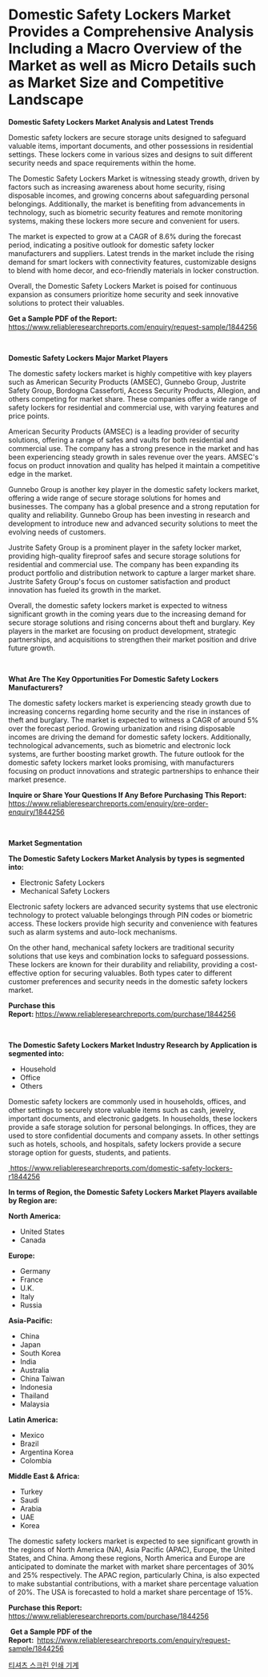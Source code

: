 <p><h1>Domestic Safety Lockers Market Provides a Comprehensive Analysis Including a Macro Overview of the Market as well as Micro Details such as Market Size and Competitive Landscape</h1></p><p><strong>Domestic Safety Lockers Market Analysis and Latest Trends</strong></p>
<p><p>Domestic safety lockers are secure storage units designed to safeguard valuable items, important documents, and other possessions in residential settings. These lockers come in various sizes and designs to suit different security needs and space requirements within the home.</p><p>The Domestic Safety Lockers Market is witnessing steady growth, driven by factors such as increasing awareness about home security, rising disposable incomes, and growing concerns about safeguarding personal belongings. Additionally, the market is benefiting from advancements in technology, such as biometric security features and remote monitoring systems, making these lockers more secure and convenient for users.</p><p>The market is expected to grow at a CAGR of 8.6% during the forecast period, indicating a positive outlook for domestic safety locker manufacturers and suppliers. Latest trends in the market include the rising demand for smart lockers with connectivity features, customizable designs to blend with home decor, and eco-friendly materials in locker construction.</p><p>Overall, the Domestic Safety Lockers Market is poised for continuous expansion as consumers prioritize home security and seek innovative solutions to protect their valuables.</p></p>
<p><strong>Get a Sample PDF of the Report:&nbsp;</strong> <a href="https://www.reliableresearchreports.com/enquiry/request-sample/1844256">https://www.reliableresearchreports.com/enquiry/request-sample/1844256</a></p>
<p>&nbsp;</p>
<p><strong>Domestic Safety Lockers Major Market Players</strong></p>
<p><p>The domestic safety lockers market is highly competitive with key players such as American Security Products (AMSEC), Gunnebo Group, Justrite Safety Group, Bordogna Casseforti, Access Security Products, Allegion, and others competing for market share. These companies offer a wide range of safety lockers for residential and commercial use, with varying features and price points.</p><p>American Security Products (AMSEC) is a leading provider of security solutions, offering a range of safes and vaults for both residential and commercial use. The company has a strong presence in the market and has been experiencing steady growth in sales revenue over the years. AMSEC's focus on product innovation and quality has helped it maintain a competitive edge in the market.</p><p>Gunnebo Group is another key player in the domestic safety lockers market, offering a wide range of secure storage solutions for homes and businesses. The company has a global presence and a strong reputation for quality and reliability. Gunnebo Group has been investing in research and development to introduce new and advanced security solutions to meet the evolving needs of customers.</p><p>Justrite Safety Group is a prominent player in the safety locker market, providing high-quality fireproof safes and secure storage solutions for residential and commercial use. The company has been expanding its product portfolio and distribution network to capture a larger market share. Justrite Safety Group's focus on customer satisfaction and product innovation has fueled its growth in the market.</p><p>Overall, the domestic safety lockers market is expected to witness significant growth in the coming years due to the increasing demand for secure storage solutions and rising concerns about theft and burglary. Key players in the market are focusing on product development, strategic partnerships, and acquisitions to strengthen their market position and drive future growth.</p></p>
<p>&nbsp;</p>
<p><strong>What Are The Key Opportunities For Domestic Safety Lockers Manufacturers?</strong></p>
<p><p>The domestic safety lockers market is experiencing steady growth due to increasing concerns regarding home security and the rise in instances of theft and burglary. The market is expected to witness a CAGR of around 5% over the forecast period. Growing urbanization and rising disposable incomes are driving the demand for domestic safety lockers. Additionally, technological advancements, such as biometric and electronic lock systems, are further boosting market growth. The future outlook for the domestic safety lockers market looks promising, with manufacturers focusing on product innovations and strategic partnerships to enhance their market presence.</p></p>
<p><strong>Inquire or Share Your Questions If Any Before Purchasing This Report:</strong> <a href="https://www.reliableresearchreports.com/enquiry/pre-order-enquiry/1844256">https://www.reliableresearchreports.com/enquiry/pre-order-enquiry/1844256</a></p>
<p>&nbsp;</p>
<p><strong>Market Segmentation</strong></p>
<p><strong>The Domestic Safety Lockers Market Analysis by types is segmented into:</strong></p>
<p><ul><li>Electronic Safety Lockers</li><li>Mechanical Safety Lockers</li></ul></p>
<p><p>Electronic safety lockers are advanced security systems that use electronic technology to protect valuable belongings through PIN codes or biometric access. These lockers provide high security and convenience with features such as alarm systems and auto-lock mechanisms.</p><p>On the other hand, mechanical safety lockers are traditional security solutions that use keys and combination locks to safeguard possessions. These lockers are known for their durability and reliability, providing a cost-effective option for securing valuables. Both types cater to different customer preferences and security needs in the domestic safety lockers market.</p></p>
<p><strong>Purchase this Report:&nbsp;</strong><a href="https://www.reliableresearchreports.com/purchase/1844256">https://www.reliableresearchreports.com/purchase/1844256</a></p>
<p>&nbsp;</p>
<p><strong>The Domestic Safety Lockers Market Industry Research by Application is segmented into:</strong></p>
<p><ul><li>Household</li><li>Office</li><li>Others</li></ul></p>
<p><p>Domestic safety lockers are commonly used in households, offices, and other settings to securely store valuable items such as cash, jewelry, important documents, and electronic gadgets. In households, these lockers provide a safe storage solution for personal belongings. In offices, they are used to store confidential documents and company assets. In other settings such as hotels, schools, and hospitals, safety lockers provide a secure storage option for guests, students, and patients.</p></p>
<p><a href="https://www.reliableresearchreports.com/domestic-safety-lockers-r1844256">&nbsp;https://www.reliableresearchreports.com/domestic-safety-lockers-r1844256</a></p>
<p><strong>In terms of Region, the Domestic Safety Lockers Market Players available by Region are:</strong></p>
<p>
    <p> <strong> North America: </strong>
        <ul>
            <li>United States</li>
            <li>Canada</li>
        </ul>
        </p> 
    <p> <strong> Europe: </strong>
        <ul>
            <li>Germany</li>
            <li>France</li>
            <li>U.K.</li>
            <li>Italy</li>
            <li>Russia</li>
        </ul>
        </p> 
    <p> <strong> Asia-Pacific: </strong>
        <ul>
            <li>China</li>
            <li>Japan</li>
            <li>South Korea</li>
            <li>India</li>
            <li>Australia</li>
            <li>China Taiwan</li>
            <li>Indonesia</li>
            <li>Thailand</li>
            <li>Malaysia</li>
        </ul>
        </p> 
    <p> <strong> Latin America: </strong>
        <ul>
            <li>Mexico</li>
            <li>Brazil</li>
            <li>Argentina Korea</li>
            <li>Colombia</li>
        </ul>
        </p> 
    <p> <strong> Middle East & Africa: </strong>
        <ul>
            <li>Turkey</li>
            <li>Saudi</li>
            <li>Arabia</li>
            <li>UAE</li>
            <li>Korea</li>
        </ul>
    </p>
    </p>
<p><p>The domestic safety lockers market is expected to see significant growth in the regions of North America (NA), Asia Pacific (APAC), Europe, the United States, and China. Among these regions, North America and Europe are anticipated to dominate the market with market share percentages of 30% and 25% respectively. The APAC region, particularly China, is also expected to make substantial contributions, with a market share percentage valuation of 20%. The USA is forecasted to hold a market share percentage of 15%.</p></p>
<p><strong>Purchase this Report: </strong><a href="https://www.reliableresearchreports.com/purchase/1844256">https://www.reliableresearchreports.com/purchase/1844256</a></p>
<p>&nbsp;<strong>Get a Sample PDF of the Report:&nbsp;&nbsp;</strong><a href="https://www.reliableresearchreports.com/enquiry/request-sample/1844256">https://www.reliableresearchreports.com/enquiry/request-sample/1844256</a></p>
<p><strong></strong></p>
<p><p><a href="https://github.com/raap8632/Market-Research-Report-List-2/blob/main/4456805176746.md">티셔츠 스크린 인쇄 기계</a></p></p>